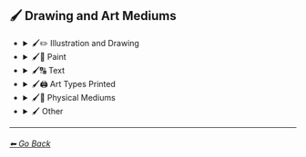 ## 🖌 Drawing and Art Mediums

- <details><summary>🖌✏ Illustration and Drawing</summary><p>

  - <details><summary>🖌🖼 Drawing Types</summary><p>

    | Keyword        | Example      |
    | ------------- |:-------------:|
    |Illustration| <img src="https://github.com/willwulfken/MidJourney-Styles-and-Keywords/blob/main/Images/MidJourney%20Styles%20(sphere)/sphere_illustration.png?raw=true" width="256" /> | 
    |Sketch| <img src="https://github.com/willwulfken/MidJourney-Styles-and-Keywords/blob/main/Images/MidJourney%20Styles%20(sphere)/sphere_sketch.png?raw=true" width="256" /> | 
    |Drawing| <img src="https://github.com/willwulfken/MidJourney-Styles-and-Keywords/blob/main/Images/MidJourney%20Styles%20(sphere)/sphere_drawing.png?raw=true" width="256" /> | 
    |Doodle| <img src="https://github.com/willwulfken/MidJourney-Styles-and-Keywords/blob/main/Images/MidJourney%20Styles%20(sphere)/sphere_Doodle.png?raw=true" width="256" /> |
	|Children’s Drawing| <img src="https://github.com/willwulfken/MidJourney-Styles-and-Keywords-Reference/blob/main/Images/MidJourney%20Styles%20(sphere)/sphere_Childrens_Drawing.png?raw=true" width="256" /> |
	|Dot Art| <img src="https://github.com/willwulfken/MidJourney-Styles-and-Keywords-Reference/blob/main/Images/MidJourney%20Styles%20(sphere)/sphere_Dot_Art.png?raw=true" width="256" /> |
    |Line Art| <img src="https://github.com/willwulfken/MidJourney-Styles-and-Keywords/blob/main/Images/MidJourney%20Styles%20(sphere)/sphere_lineart.png?raw=true" width="256" /> | 
	|Stipple| <img src="https://github.com/willwulfken/MidJourney-Styles-and-Keywords/blob/main/Images/MidJourney%20Styles%20(sphere)/sphere_Stipple.png?raw=true" width="256" /> |
    |Hand-Drawn| <img src="https://github.com/willwulfken/MidJourney-Styles-and-Keywords/blob/main/Images/MidJourney%20Styles%20(sphere)/sphere_hand-drawn.png?raw=true" width="256" /> | 
	|Illuminated Manuscript| <img src="https://github.com/willwulfken/MidJourney-Styles-and-Keywords/blob/main/Images/MidJourney%20Styles%20(sphere)/sphere_IlluminatedManuscript.png?raw=true" width="256" /> |
    |Crosshatch| <img src="https://github.com/willwulfken/MidJourney-Styles-and-Keywords/blob/main/Images/MidJourney%20Styles%20(sphere)/sphere_crosshatch.png?raw=true" width="256" /> | 
	|Storybook Illustration| <img src="https://github.com/willwulfken/MidJourney-Styles-and-Keywords-Reference/blob/main/Images/MidJourney%20Styles%20(sphere)/sphere_Storybook_Illustration.png?raw=true" width="256" /> |
	|Graphic Novel| <img src="https://github.com/willwulfken/MidJourney-Styles-and-Keywords-Reference/blob/main/Images/MidJourney%20Styles%20(sphere)/sphere_Graphic_Novel.png?raw=true" width="256" /> |
	|Visual Novel| <img src="https://github.com/willwulfken/MidJourney-Styles-and-Keywords-Reference/blob/main/Images/MidJourney%20Styles%20(sphere)/sphere_Visual_Novel.png?raw=true" width="256" /> |
    |Illustrated-Booklet| <img src="https://github.com/willwulfken/MidJourney-Styles-and-Keywords/blob/main/Images/MidJourney%20Styles%20(sphere)/sphere_Illustrated-Booklet.png?raw=true" width="256" /> |
    |Assembly Drawing| <img src="https://github.com/willwulfken/MidJourney-Styles-and-Keywords/blob/main/Images/MidJourney%20Styles%20(sphere)/sphere_AssemblyDrawing.png?raw=true" width="256" /> |
	|Anatomical Drawing| <img src="https://github.com/willwulfken/MidJourney-Styles-and-Keywords/blob/main/Images/MidJourney%20Styles%20(sphere)/sphere_AnatomicalDrawing.png?raw=true" width="256" /> |
    |Cartographic| <img src="https://github.com/willwulfken/MidJourney-Styles-and-Keywords/blob/main/Images/MidJourney%20Styles%20(sphere)/sphere_Cartographic.png?raw=true" width="256" /> |

	</p></details>


  - <details><summary>🖌✏ Pencil and Graphite</summary><p>

    | Keyword        | Example      |
    | ------------- |:-------------:|
    |Pencil Art| <img src="https://github.com/willwulfken/MidJourney-Styles-and-Keywords/blob/main/Images/MidJourney%20Styles%20(sphere)/sphere_pencilart.png?raw=true" width="256" /> | 
    |Graphite| <img src="https://github.com/willwulfken/MidJourney-Styles-and-Keywords/blob/main/Images/MidJourney%20Styles%20(sphere)/sphere_Graphite.png?raw=true" width="256" /> |
    |Colored Pencil| <img src="https://github.com/willwulfken/MidJourney-Styles-and-Keywords/blob/main/Images/MidJourney%20Styles%20(sphere)/sphere_coloredpencil.png?raw=true" width="256" /> |
    |Charcoal Art| <img src="https://github.com/willwulfken/MidJourney-Styles-and-Keywords/blob/main/Images/MidJourney%20Styles%20(sphere)/sphere_charcoalart.png?raw=true" width="256" /> | 

	</p></details>


  - <details><summary>🖌🖊 Ink</summary><p>

    | Keyword        | Example      |
    | ------------- |:-------------:|
    |Ink| <img src="https://github.com/willwulfken/MidJourney-Styles-and-Keywords/blob/main/Images/MidJourney%20Styles%20(sphere)/sphere_ink.png?raw=true" width="256" /> |
    |Ballpoint Pen| <img src="https://github.com/willwulfken/MidJourney-Styles-and-Keywords/blob/main/Images/MidJourney%20Styles%20(sphere)/sphere_BallpointPen.png?raw=true" width="256" /> |
    |Gel Pen| <img src="https://github.com/willwulfken/MidJourney-Styles-and-Keywords/blob/main/Images/MidJourney%20Styles%20(sphere)/sphere_GelPen.png?raw=true" width="256" /> |
    |Fountain Pen| <img src="https://github.com/willwulfken/MidJourney-Styles-and-Keywords/blob/main/Images/MidJourney%20Styles%20(sphere)/sphere_FountainPen.png?raw=true" width="256" /> |
    |Fountain Pen Art| <img src="https://github.com/willwulfken/MidJourney-Styles-and-Keywords/blob/main/Images/MidJourney%20Styles%20(sphere)/sphere_FountainPenArt.png?raw=true" width="256" /> |
    |Calligraphy| <img src="https://github.com/willwulfken/MidJourney-Styles-and-Keywords/blob/main/Images/MidJourney%20Styles%20(sphere)/sphere_calligraphy.png?raw=true" width="256" /> |
    |Marker Art| <img src="https://github.com/willwulfken/MidJourney-Styles-and-Keywords/blob/main/Images/MidJourney%20Styles%20(sphere)/sphere_markerart.png?raw=true" width="256" /> | 
    |Dry-Erase Marker| <img src="https://github.com/willwulfken/MidJourney-Styles-and-Keywords/blob/main/Images/MidJourney%20Styles%20(sphere)/sphere_Dry-EraseMarker.png?raw=true" width="256" /> |
    |Wet-Erase Marker| <img src="https://github.com/willwulfken/MidJourney-Styles-and-Keywords/blob/main/Images/MidJourney%20Styles%20(sphere)/sphere_Wet-EraseMarker.png?raw=true" width="256" /> |
    |Whiteboard| <img src="https://github.com/willwulfken/MidJourney-Styles-and-Keywords/blob/main/Images/MidJourney%20Styles%20(sphere)/sphere_Whiteboard.png?raw=true" width="256" /> |

	</p></details>


  - <details><summary>🖌🖍 Crayon, Chalk, and Pastel</summary><p>

    | Keyword        | Example      |
    | ------------- |:-------------:|
    |Crayon| <img src="https://github.com/willwulfken/MidJourney-Styles-and-Keywords/blob/main/Images/MidJourney%20Styles%20(sphere)/sphere_crayon.png?raw=true" width="256" /> |
    |Conte| <img src="https://github.com/willwulfken/MidJourney-Styles-and-Keywords/blob/main/Images/MidJourney%20Styles%20(sphere)/sphere_conte.png?raw=true" width="256" /> |
    |Chalk| <img src="https://github.com/willwulfken/MidJourney-Styles-and-Keywords/blob/main/Images/MidJourney%20Styles%20(sphere)/sphere_chalk.png?raw=true" width="256" /> |
    |Pastel Art| <img src="https://github.com/willwulfken/MidJourney-Styles-and-Keywords/blob/main/Images/MidJourney%20Styles%20(sphere)/sphere_pastelart.png?raw=true" width="256" /> | 
    |Blackboard| <img src="https://github.com/willwulfken/MidJourney-Styles-and-Keywords/blob/main/Images/MidJourney%20Styles%20(sphere)/sphere_Blackboard.png?raw=true" width="256" /> |
    |Chalkboard| <img src="https://github.com/willwulfken/MidJourney-Styles-and-Keywords/blob/main/Images/MidJourney%20Styles%20(sphere)/sphere_Chalkboard.png?raw=true" width="256" /> |

	</p></details>

  </p></details>


- <details><summary>🖌🎨 Paint</summary><p>

  - <details><summary>🖌🖼 Painting Types</summary><p>

    | Keyword        | Example      |
    | ------------- |:-------------:|
    |Painting| <img src="https://github.com/willwulfken/MidJourney-Styles-and-Keywords/blob/main/Images/MidJourney%20Styles%20(sphere)/sphere_painting.png?raw=true" width="256" /> | 
    |Canvas| <img src="https://github.com/willwulfken/MidJourney-Styles-and-Keywords/blob/main/Images/MidJourney%20Styles%20(sphere)/sphere_Canvas.png?raw=true" width="256" /> |
    |Still-Life| <img src="https://github.com/willwulfken/MidJourney-Styles-and-Keywords/blob/main/Images/MidJourney%20Styles%20(sphere)/sphere_still-life.png?raw=true" width="256" /> |
	|Fine Art| <img src="https://github.com/willwulfken/MidJourney-Styles-and-Keywords/blob/main/Images/MidJourney%20Styles%20(sphere)/sphere_FineArt.png?raw=true" width="256" /> |
    |Color Field Painting| <img src="https://github.com/willwulfken/MidJourney-Styles-and-Keywords/blob/main/Images/MidJourney%20Styles%20(sphere)/sphere_colorfieldpainting.png?raw=true" width="256" /> |
    |Hard Edge Painting| <img src="https://github.com/willwulfken/MidJourney-Styles-and-Keywords/blob/main/Images/MidJourney%20Styles%20(sphere)/sphere_hardedgepainting.png?raw=true" width="256" /> |
	|Scroll Painting| <img src="https://github.com/willwulfken/MidJourney-Styles-and-Keywords/blob/main/Images/MidJourney%20Styles%20(sphere)/sphere_ScrollPainting.png?raw=true" width="256" /> |
	|Paper-Marbling| <img src="https://github.com/willwulfken/MidJourney-Styles-and-Keywords-Reference/blob/main/Images/MidJourney%20Styles%20(sphere)/sphere_Paper-Marbling.png?raw=true" width="256" /> |
	|Hydro-Dipping| <img src="https://github.com/willwulfken/MidJourney-Styles-and-Keywords/blob/main/Images/MidJourney%20Styles%20(sphere)/sphere_Hydro-Dipping.png?raw=true" width="256" /> |
	|Hydrodipped| <img src="https://github.com/willwulfken/MidJourney-Styles-and-Keywords/blob/main/Images/MidJourney%20Styles%20(sphere)/sphere_Hydrodipped.png?raw=true" width="256" /> |
	|Easter Egg| <img src="https://github.com/willwulfken/MidJourney-Styles-and-Keywords/blob/main/Images/MidJourney%20Styles%20(sphere)/sphere_EasterEgg.png?raw=true" width="256" /> |
	|Egg Decorating| <img src="https://github.com/willwulfken/MidJourney-Styles-and-Keywords/blob/main/Images/MidJourney%20Styles%20(sphere)/sphere_EggDecorating.png?raw=true" width="256" /> |
	|Rock Art| <img src="https://github.com/willwulfken/MidJourney-Styles-and-Keywords/blob/main/Images/MidJourney%20Styles%20(sphere)/sphere_RockArt.png?raw=true" width="256" /> |
	|Cave Art| <img src="https://github.com/willwulfken/MidJourney-Styles-and-Keywords/blob/main/Images/MidJourney%20Styles%20(sphere)/sphere_CaveArt.png?raw=true" width="256" /> |
	|Street Art| <img src="https://github.com/willwulfken/MidJourney-Styles-and-Keywords-Reference/blob/main/Images/MidJourney%20Styles%20(sphere)/sphere_Street_Art.png?raw=true" width="256" /> |
	|Mural| <img src="https://github.com/willwulfken/MidJourney-Styles-and-Keywords-Reference/blob/main/Images/MidJourney%20Styles%20(sphere)/sphere_Mural.png?raw=true" width="256" /> |
	|Artwork| <img src="https://github.com/willwulfken/MidJourney-Styles-and-Keywords-Reference/blob/main/Images/MidJourney%20Styles%20(sphere)/sphere_Artwork.png?raw=true" width="256" /> |
	|Chinese Painting| <img src="https://github.com/willwulfken/MidJourney-Styles-and-Keywords-Reference/blob/main/Images/MidJourney%20Styles%20(sphere)/sphere_Chinese_Painting.png?raw=true" width="256" /> |
	|Tibetan Painting| <img src="https://github.com/willwulfken/MidJourney-Styles-and-Keywords-Reference/blob/main/Images/MidJourney%20Styles%20(sphere)/sphere_Tibetan_Painting.png?raw=true" width="256" /> |

	</p></details>


  - <details><summary>🖌🎨 Paint Types</summary><p>

    | Keyword        | Example      |
    | ------------- |:-------------:|
    |Airbrush| <img src="https://github.com/willwulfken/MidJourney-Styles-and-Keywords/blob/main/Images/MidJourney%20Styles%20(sphere)/sphere_airbrush.png?raw=true" width="256" /> |
    |Paint| <img src="https://github.com/willwulfken/MidJourney-Styles-and-Keywords/blob/main/Images/MidJourney%20Styles%20(sphere)/sphere_paint.png?raw=true" width="256" /> | 
    |Acrylic Paint| <img src="https://github.com/willwulfken/MidJourney-Styles-and-Keywords/blob/main/Images/MidJourney%20Styles%20(sphere)/sphere_acrylicpaint.png?raw=true" width="256" /> | 
    |Oil Paint| <img src="https://github.com/willwulfken/MidJourney-Styles-and-Keywords/blob/main/Images/MidJourney%20Styles%20(sphere)/sphere_oilpaint.png?raw=true" width="256" /> | 
    |Watercolor| <img src="https://github.com/willwulfken/MidJourney-Styles-and-Keywords/blob/main/Images/MidJourney%20Styles%20(sphere)/sphere_watercolor.png?raw=true" width="256" /> |
    |Tempera Paint| <img src="https://github.com/willwulfken/MidJourney-Styles-and-Keywords/blob/main/Images/MidJourney%20Styles%20(sphere)/sphere_temperapaint.png?raw=true" width="256" /> |
    |Gouache Paint| <img src="https://github.com/willwulfken/MidJourney-Styles-and-Keywords/blob/main/Images/MidJourney%20Styles%20(sphere)/sphere_gouachepaint.png?raw=true" width="256" /> |
    |Wet Paint| <img src="https://github.com/willwulfken/MidJourney-Styles-and-Keywords/blob/main/Images/MidJourney%20Styles%20(sphere)/sphere_WetPaint.png?raw=true" width="256" /> |
    |Dripping Paint| <img src="https://github.com/willwulfken/MidJourney-Styles-and-Keywords/blob/main/Images/MidJourney%20Styles%20(sphere)/sphere_DrippingPaint.png?raw=true" width="256" /> |
    |Splatter Paint| <img src="https://github.com/willwulfken/MidJourney-Styles-and-Keywords/blob/main/Images/MidJourney%20Styles%20(sphere)/sphere_SplatterPaint.png?raw=true" width="256" /> |
    |Spray Paint| <img src="https://github.com/willwulfken/MidJourney-Styles-and-Keywords/blob/main/Images/MidJourney%20Styles%20(sphere)/sphere_spraypaint.png?raw=true" width="256" /> |
    |Puffy Paint| <img src="https://github.com/willwulfken/MidJourney-Styles-and-Keywords/blob/main/Images/MidJourney%20Styles%20(sphere)/sphere_puffypaint.png?raw=true" width="256" /> | 
    |Glass Paint| <img src="https://github.com/willwulfken/MidJourney-Styles-and-Keywords/blob/main/Images/MidJourney%20Styles%20(sphere)/sphere_glasspaint.png?raw=true" width="256" /> |
	|Coffee Paint| <img src="https://github.com/willwulfken/MidJourney-Styles-and-Keywords-Reference/blob/main/Images/MidJourney%20Styles%20(sphere)/sphere_Coffee_Paint.png?raw=true" width="256" /> |

	</p></details>

  </p></details>


- <details><summary>🖌🔠 Text</summary><p>

    | Keyword        | Example      |
    | ------------- |:-------------:|
    |Text| <img src="https://github.com/willwulfken/MidJourney-Styles-and-Keywords/blob/main/Images/MidJourney%20Styles%20(sphere)/sphere_Text.png?raw=true" width="256" /> |
    |Typeface| <img src="https://github.com/willwulfken/MidJourney-Styles-and-Keywords/blob/main/Images/MidJourney%20Styles%20(sphere)/sphere_Typeface.png?raw=true" width="256" /> |
    |Font| <img src="https://github.com/willwulfken/MidJourney-Styles-and-Keywords/blob/main/Images/MidJourney%20Styles%20(sphere)/sphere_Font.png?raw=true" width="256" /> |
    |Says| <img src="https://github.com/willwulfken/MidJourney-Styles-and-Keywords/blob/main/Images/MidJourney%20Styles%20(sphere)/sphere_Says.png?raw=true" width="256" /> |
    |Says Hello| <img src="https://github.com/willwulfken/MidJourney-Styles-and-Keywords/blob/main/Images/MidJourney%20Styles%20(sphere)/sphere_SaysHello.png?raw=true" width="256" /> |
    |Says "Hello"| <img src="https://github.com/willwulfken/MidJourney-Styles-and-Keywords/blob/main/Images/MidJourney%20Styles%20(sphere)/sphere_SaysHello (2).png?raw=true" width="256" /> |
    |Says 'Hello'| <img src="https://github.com/willwulfken/MidJourney-Styles-and-Keywords/blob/main/Images/MidJourney%20Styles%20(sphere)/sphere_SaysHello (3).png?raw=true" width="256" /> |
	|Letters| <img src="https://github.com/willwulfken/MidJourney-Styles-and-Keywords-Reference/blob/main/Images/MidJourney%20Styles%20(sphere)/sphere_Letters.png?raw=true" width="256" /> |
	|Graphemes| <img src="https://github.com/willwulfken/MidJourney-Styles-and-Keywords-Reference/blob/main/Images/MidJourney%20Styles%20(sphere)/sphere_Graphemes.png?raw=true" width="256" /> |
	|Written Letters| <img src="https://github.com/willwulfken/MidJourney-Styles-and-Keywords-Reference/blob/main/Images/MidJourney%20Styles%20(sphere)/sphere_Written_Letters.png?raw=true" width="256" /> |
	|Words| <img src="https://github.com/willwulfken/MidJourney-Styles-and-Keywords-Reference/blob/main/Images/MidJourney%20Styles%20(sphere)/sphere_Words.png?raw=true" width="256" /> |
	|Lexemes| <img src="https://github.com/willwulfken/MidJourney-Styles-and-Keywords-Reference/blob/main/Images/MidJourney%20Styles%20(sphere)/sphere_Lexemes.png?raw=true" width="256" /> |
	|Written Words| <img src="https://github.com/willwulfken/MidJourney-Styles-and-Keywords-Reference/blob/main/Images/MidJourney%20Styles%20(sphere)/sphere_Written_Words.png?raw=true" width="256" /> |
	|Caption| <img src="https://github.com/willwulfken/MidJourney-Styles-and-Keywords-Reference/blob/main/Images/MidJourney%20Styles%20(sphere)/sphere_Caption.png?raw=true" width="256" /> |
	|Written Letters "Hello"| <img src="https://github.com/willwulfken/MidJourney-Styles-and-Keywords-Reference/blob/main/Images/MidJourney%20Styles%20(sphere)/sphere_Written_Letters_Hello.png?raw=true" width="256" /> |
	|Words "Hello"| <img src="https://github.com/willwulfken/MidJourney-Styles-and-Keywords-Reference/blob/main/Images/MidJourney%20Styles%20(sphere)/sphere_Words_Hello.png?raw=true" width="256" /> |
	|Lexemes "Hello"| <img src="https://github.com/willwulfken/MidJourney-Styles-and-Keywords-Reference/blob/main/Images/MidJourney%20Styles%20(sphere)/sphere_Lexemes_Hello.png?raw=true" width="256" /> |
	|Written Words "Hello"| <img src="https://github.com/willwulfken/MidJourney-Styles-and-Keywords-Reference/blob/main/Images/MidJourney%20Styles%20(sphere)/sphere_Written_Words_Hello.png?raw=true" width="256" /> |
	|Caption "Hello"| <img src="https://github.com/willwulfken/MidJourney-Styles-and-Keywords-Reference/blob/main/Images/MidJourney%20Styles%20(sphere)/sphere_Caption_Hello.png?raw=true" width="256" /> |

    </p></details>


- <details><summary>🖌🖨 Art Types Printed</summary><p>

    | Keyword        | Example      |
    | ------------- |:-------------:|
    |Modern Art| <img src="https://github.com/willwulfken/MidJourney-Styles-and-Keywords/blob/main/Images/MidJourney%20Styles%20(sphere)/sphere_modernart.png?raw=true" width="256" /> |
    |Concept Art| <img src="https://github.com/willwulfken/MidJourney-Styles-and-Keywords/blob/main/Images/MidJourney%20Styles%20(sphere)/sphere_conceptart.png?raw=true" width="256" /> |
    |Digital Art| <img src="https://github.com/willwulfken/MidJourney-Styles-and-Keywords/blob/main/Images/MidJourney%20Styles%20(sphere)/sphere_digitalart.png?raw=true" width="256" /> |
    |Logo| <img src="https://github.com/willwulfken/MidJourney-Styles-and-Keywords/blob/main/Images/MidJourney%20Styles%20(sphere)/sphere_logo.png?raw=true" width="256" /> |
    |Stamp| <img src="https://github.com/willwulfken/MidJourney-Styles-and-Keywords/blob/main/Images/MidJourney%20Styles%20(sphere)/sphere_stamp.png?raw=true" width="256" /> |
	|Postage Stamp| <img src="https://github.com/willwulfken/MidJourney-Styles-and-Keywords/blob/main/Images/MidJourney%20Styles%20(sphere)/sphere_PostageStamp.png?raw=true" width="256" /> |
	|Business Card| <img src="https://github.com/willwulfken/MidJourney-Styles-and-Keywords-Reference/blob/main/Images/MidJourney%20Styles%20(sphere)/sphere_Business_Card.png?raw=true" width="256" /> |
    |Collage| <img src="https://github.com/willwulfken/MidJourney-Styles-and-Keywords/blob/main/Images/MidJourney%20Styles%20(sphere)/sphere_collage.png?raw=true" width="256" /> |
	|Photocollage| <img src="https://github.com/willwulfken/MidJourney-Styles-and-Keywords/blob/main/Images/MidJourney%20Styles%20(sphere)/sphere_Photocollage.png?raw=true" width="256" /> |
	|Fotocollage| <img src="https://github.com/willwulfken/MidJourney-Styles-and-Keywords/blob/main/Images/MidJourney%20Styles%20(sphere)/sphere_Fotocollage.png?raw=true" width="256" /> |
    |Lithography| <img src="https://github.com/willwulfken/MidJourney-Styles-and-Keywords/blob/main/Images/MidJourney%20Styles%20(sphere)/sphere_lithography.png?raw=true" width="256" /> |
    |Block Printing| <img src="https://github.com/willwulfken/MidJourney-Styles-and-Keywords/blob/main/Images/MidJourney%20Styles%20(sphere)/sphere_blockprinting.png?raw=true" width="256" /> |
    |Magazine| <img src="https://github.com/willwulfken/MidJourney-Styles-and-Keywords/blob/main/Images/MidJourney%20Styles%20(sphere)/sphere_magazine.png?raw=true" width="256" /> |
    |Newspaper| <img src="https://github.com/willwulfken/MidJourney-Styles-and-Keywords/blob/main/Images/MidJourney%20Styles%20(sphere)/sphere_newspaper.png?raw=true" width="256" /> |
    |Newsprint| <img src="https://github.com/willwulfken/MidJourney-Styles-and-Keywords/blob/main/Images/MidJourney%20Styles%20(sphere)/sphere_Newsprint.png?raw=true" width="256" /> |
    |Blueprint| <img src="https://github.com/willwulfken/MidJourney-Styles-and-Keywords/blob/main/Images/MidJourney%20Styles%20(sphere)/sphere_blueprint.png?raw=true" width="256" /> |
    |Comic Book| <img src="https://github.com/willwulfken/MidJourney-Styles-and-Keywords/blob/main/Images/MidJourney%20Styles%20(sphere)/sphere_ComicBook.png?raw=true" width="256" /> |
    |Booklet| <img src="https://github.com/willwulfken/MidJourney-Styles-and-Keywords/blob/main/Images/MidJourney%20Styles%20(sphere)/sphere_Booklet.png?raw=true" width="256" /> |
    |Poster| <img src="https://github.com/willwulfken/MidJourney-Styles-and-Keywords/blob/main/Images/MidJourney%20Styles%20(sphere)/sphere_Poster.png?raw=true" width="256" /> |
    |Sticker| <img src="https://github.com/willwulfken/MidJourney-Styles-and-Keywords/blob/main/Images/MidJourney%20Styles%20(sphere)/sphere_Sticker.png?raw=true" width="256" /> |
	|Barcode| <img src="https://github.com/willwulfken/MidJourney-Styles-and-Keywords-Reference/blob/main/Images/MidJourney%20Styles%20(sphere)/sphere_Barcode.png?raw=true" width="256" /> |
	|QR Code| <img src="https://github.com/willwulfken/MidJourney-Styles-and-Keywords-Reference/blob/main/Images/MidJourney%20Styles%20(sphere)/sphere_QR_Code.png?raw=true" width="256" /> |
	|Pokemon| <img src="https://github.com/willwulfken/MidJourney-Styles-and-Keywords-Reference/blob/main/Images/MidJourney%20Styles%20(sphere)/sphere_Pokemon.png?raw=true" width="256" /> |
	|Pokemon Card| <img src="https://github.com/willwulfken/MidJourney-Styles-and-Keywords-Reference/blob/main/Images/MidJourney%20Styles%20(sphere)/sphere_Pokemon_Card.png?raw=true" width="256" /> |
	|Pokémon| <img src="https://github.com/willwulfken/MidJourney-Styles-and-Keywords-Reference/blob/main/Images/MidJourney%20Styles%20(sphere)/sphere_Pokemon (2).png?raw=true" width="256" /> |
	|Pokémon Card| <img src="https://github.com/willwulfken/MidJourney-Styles-and-Keywords-Reference/blob/main/Images/MidJourney%20Styles%20(sphere)/sphere_Pokemon_Card (2).png?raw=true" width="256" /> |

    </p></details>


- <details><summary>🖌🎲 Physical Mediums</summary><p>

  - <details><summary>🖌📄 Origami</summary><p>

    | Keyword        | Example      |
    | ------------- |:-------------:|
    |Origami| <img src="https://github.com/willwulfken/MidJourney-Styles-and-Keywords/blob/main/Images/MidJourney%20Styles%20(sphere)/sphere_Origami.png?raw=true" width="256" /> | 
	|Modular Origami| <img src="https://github.com/willwulfken/MidJourney-Styles-and-Keywords/blob/main/Images/MidJourney%20Styles%20(sphere)/sphere_ModularOrigami.png?raw=true" width="256" /> |
	|Rigid Origami| <img src="https://github.com/willwulfken/MidJourney-Styles-and-Keywords/blob/main/Images/MidJourney%20Styles%20(sphere)/sphere_RigidOrigami.png?raw=true" width="256" /> |
	|Sonobe| <img src="https://github.com/willwulfken/MidJourney-Styles-and-Keywords/blob/main/Images/MidJourney%20Styles%20(sphere)/sphere_Sonobe.png?raw=true" width="256" /> |
	|Kirigami| <img src="https://github.com/willwulfken/MidJourney-Styles-and-Keywords/blob/main/Images/MidJourney%20Styles%20(sphere)/sphere_Kirigami.png?raw=true" width="256" /> |
	|Moneygami| <img src="https://github.com/willwulfken/MidJourney-Styles-and-Keywords/blob/main/Images/MidJourney%20Styles%20(sphere)/sphere_Moneygami.png?raw=true" width="256" /> |
	|Wet-Folding| <img src="https://github.com/willwulfken/MidJourney-Styles-and-Keywords/blob/main/Images/MidJourney%20Styles%20(sphere)/sphere_Wet-Folding.png?raw=true" width="256" /> |

	</p></details>


  - <details><summary>🖌🀣 Mosaic</summary><p>

    | Keyword        | Example      |
    | ------------- |:-------------:|
    |Mosaic| <img src="https://github.com/willwulfken/MidJourney-Styles-and-Keywords/blob/main/Images/MidJourney%20Styles%20(sphere)/sphere_Mosaic.png?raw=true" width="256" /> |
	|Micromosaic| <img src="https://github.com/willwulfken/MidJourney-Styles-and-Keywords/blob/main/Images/MidJourney%20Styles%20(sphere)/sphere_Micromosaic.png?raw=true" width="256" /> |
	|Glass Mosaic| <img src="https://github.com/willwulfken/MidJourney-Styles-and-Keywords/blob/main/Images/MidJourney%20Styles%20(sphere)/sphere_GlassMosaic.png?raw=true" width="256" /> |
	|Photographic Mosaic| <img src="https://github.com/willwulfken/MidJourney-Styles-and-Keywords/blob/main/Images/MidJourney%20Styles%20(sphere)/sphere_PhotographicMosaic.png?raw=true" width="256" /> |
	|Impressionist Mosaic| <img src="https://github.com/willwulfken/MidJourney-Styles-and-Keywords/blob/main/Images/MidJourney%20Styles%20(sphere)/sphere_ImpressionistMosaic.png?raw=true" width="256" /> |

	</p></details>

  - <details><summary>🖌🖼 Framed, Banner, and Decal</summary><p>

    | Keyword        | Example      |
    | ------------- |:-------------:|
	|Frame| <img src="https://github.com/willwulfken/MidJourney-Styles-and-Keywords/blob/main/Images/MidJourney%20Styles%20(sphere)/sphere_Frame.png?raw=true" width="256" /> |
	|Framed| <img src="https://github.com/willwulfken/MidJourney-Styles-and-Keywords/blob/main/Images/MidJourney%20Styles%20(sphere)/sphere_Framed.png?raw=true" width="256" /> |
	|Wooden Frame| <img src="https://github.com/willwulfken/MidJourney-Styles-and-Keywords/blob/main/Images/MidJourney%20Styles%20(sphere)/sphere_WoodenFrame.png?raw=true" width="256" /> |
	|Wooden Framed| <img src="https://github.com/willwulfken/MidJourney-Styles-and-Keywords/blob/main/Images/MidJourney%20Styles%20(sphere)/sphere_WoodenFramed.png?raw=true" width="256" /> |  
	|Wall Decal| <img src="https://github.com/willwulfken/MidJourney-Styles-and-Keywords/blob/main/Images/MidJourney%20Styles%20(sphere)/sphere_WallDecal.png?raw=true" width="256" /> |
	|Banner| <img src="https://github.com/willwulfken/MidJourney-Styles-and-Keywords/blob/main/Images/MidJourney%20Styles%20(sphere)/sphere_Banner.png?raw=true" width="256" /> |
	|Signage| <img src="https://github.com/willwulfken/MidJourney-Styles-and-Keywords/blob/main/Images/MidJourney%20Styles%20(sphere)/sphere_Signage.png?raw=true" width="256" /> |

	</p></details>

  - <details><summary>🖌🗿 Carving, Etching, and Modeling</summary><p>

    | Keyword        | Example      |
    | ------------- |:-------------:|
    |Carving| <img src="https://github.com/willwulfken/MidJourney-Styles-and-Keywords/blob/main/Images/MidJourney%20Styles%20(sphere)/sphere_Carving.png?raw=true" width="256" /> | 
    |Etching| <img src="https://github.com/willwulfken/MidJourney-Styles-and-Keywords/blob/main/Images/MidJourney%20Styles%20(sphere)/sphere_etching.png?raw=true" width="256" /> |
	|Papercutting| <img src="https://github.com/willwulfken/MidJourney-Styles-and-Keywords/blob/main/Images/MidJourney%20Styles%20(sphere)/sphere_Papercutting.png?raw=true" width="256" /> |
	|Whittling| <img src="https://github.com/willwulfken/MidJourney-Styles-and-Keywords/blob/main/Images/MidJourney%20Styles%20(sphere)/sphere_Whittling.png?raw=true" width="256" /> |
	|Wood-Carving| <img src="https://github.com/willwulfken/MidJourney-Styles-and-Keywords/blob/main/Images/MidJourney%20Styles%20(sphere)/sphere_Wood-Carving.png?raw=true" width="256" /> |
	|Chip-Carving| <img src="https://github.com/willwulfken/MidJourney-Styles-and-Keywords/blob/main/Images/MidJourney%20Styles%20(sphere)/sphere_Chip-Carving.png?raw=true" width="256" /> |
	|Relief-Carving| <img src="https://github.com/willwulfken/MidJourney-Styles-and-Keywords/blob/main/Images/MidJourney%20Styles%20(sphere)/sphere_Relief-Carving.png?raw=true" width="256" /> |
	|Ice-Carving| <img src="https://github.com/willwulfken/MidJourney-Styles-and-Keywords-Reference/blob/main/Images/MidJourney%20Styles%20(sphere)/sphere_Ice-Carving.png?raw=true" width="256" /> |
	|Lacquer| <img src="https://github.com/willwulfken/MidJourney-Styles-and-Keywords/blob/main/Images/MidJourney%20Styles%20(sphere)/sphere_Lacquer.png?raw=true" width="256" /> |
	|String-Art| <img src="https://github.com/willwulfken/MidJourney-Styles-and-Keywords/blob/main/Images/MidJourney%20Styles%20(sphere)/sphere_String-Art.png?raw=true" width="256" /> |
	|Paper-Mache| <img src="https://github.com/willwulfken/MidJourney-Styles-and-Keywords/blob/main/Images/MidJourney%20Styles%20(sphere)/sphere_Paper-Mache.png?raw=true" width="256" /> |
	|Paper Model| <img src="https://github.com/willwulfken/MidJourney-Styles-and-Keywords-Reference/blob/main/Images/MidJourney%20Styles%20(sphere)/sphere_Paper_Model.png?raw=true" width="256" /> |
	|Card| <img src="https://github.com/willwulfken/MidJourney-Styles-and-Keywords-Reference/blob/main/Images/MidJourney%20Styles%20(sphere)/sphere_Card.png?raw=true" width="256" /> |
	|Carved Lacquer| <img src="https://github.com/willwulfken/MidJourney-Styles-and-Keywords/blob/main/Images/MidJourney%20Styles%20(sphere)/sphere_CarvedLacquer.png?raw=true" width="256" /> |
	|Fretwork| <img src="https://github.com/willwulfken/MidJourney-Styles-and-Keywords/blob/main/Images/MidJourney%20Styles%20(sphere)/sphere_Fretwork.png?raw=true" width="256" /> |
	|Intaglio| <img src="https://github.com/willwulfken/MidJourney-Styles-and-Keywords/blob/main/Images/MidJourney%20Styles%20(sphere)/sphere_Intaglio.png?raw=true" width="256" /> |
	|Mezzotint| <img src="https://github.com/willwulfken/MidJourney-Styles-and-Keywords/blob/main/Images/MidJourney%20Styles%20(sphere)/sphere_Mezzotint.png?raw=true" width="256" /> |
	|Aquatint| <img src="https://github.com/willwulfken/MidJourney-Styles-and-Keywords/blob/main/Images/MidJourney%20Styles%20(sphere)/sphere_Aquatint.png?raw=true" width="256" /> |
	|Linocut| <img src="https://github.com/willwulfken/MidJourney-Styles-and-Keywords/blob/main/Images/MidJourney%20Styles%20(sphere)/sphere_Linocut.png?raw=true" width="256" /> |
	|Pyrography| <img src="https://github.com/willwulfken/MidJourney-Styles-and-Keywords/blob/main/Images/MidJourney%20Styles%20(sphere)/sphere_Pyrography.png?raw=true" width="256" /> |
	|Puppet| <img src="https://github.com/willwulfken/MidJourney-Styles-and-Keywords/blob/main/Images/MidJourney%20Styles%20(sphere)/sphere_Puppet.png?raw=true" width="256" /> |
	|Balloon Modelling| <img src="https://github.com/willwulfken/MidJourney-Styles-and-Keywords/blob/main/Images/MidJourney%20Styles%20(sphere)/sphere_BalloonModelling.png?raw=true" width="256" /> |
	|Balloon Twisting| <img src="https://github.com/willwulfken/MidJourney-Styles-and-Keywords/blob/main/Images/MidJourney%20Styles%20(sphere)/sphere_BalloonTwisting.png?raw=true" width="256" /> |
    |Circuit| <img src="https://github.com/willwulfken/MidJourney-Styles-and-Keywords/blob/main/Images/MidJourney%20Styles%20(sphere)/sphere_circuit.png?raw=true" width="256" /> |
    |Circuitry| <img src="https://github.com/willwulfken/MidJourney-Styles-and-Keywords/blob/main/Images/MidJourney%20Styles%20(sphere)/sphere_circuitry.png?raw=true" width="256" /> |

	</p></details>


  - <details><summary>🖌🏺 Pottery and Glass</summary><p>

    | Keyword        | Example      |
    | ------------- |:-------------:|
    |Glaze| <img src="https://github.com/willwulfken/MidJourney-Styles-and-Keywords/blob/main/Images/MidJourney%20Styles%20(sphere)/sphere_glaze.png?raw=true" width="256" /> |
	|Overglaze| <img src="https://github.com/willwulfken/MidJourney-Styles-and-Keywords-Reference/blob/main/Images/MidJourney%20Styles%20(sphere)/sphere_Overglaze.png?raw=true" width="256" /> |
	|Inglaze| <img src="https://github.com/willwulfken/MidJourney-Styles-and-Keywords-Reference/blob/main/Images/MidJourney%20Styles%20(sphere)/sphere_Inglaze.png?raw=true" width="256" /> |
    |Azulejo| <img src="https://github.com/willwulfken/MidJourney-Styles-and-Keywords/blob/main/Images/MidJourney%20Styles%20(sphere)/sphere_azulejo.png?raw=true" width="256" /> |
	|Paleolithic Pottery| <img src="https://github.com/willwulfken/MidJourney-Styles-and-Keywords/blob/main/Images/MidJourney%20Styles%20(sphere)/sphere_PaleolithicPottery.png?raw=true" width="256" /> |
	|Neolithic Pottery| <img src="https://github.com/willwulfken/MidJourney-Styles-and-Keywords/blob/main/Images/MidJourney%20Styles%20(sphere)/sphere_NeolithicPottery.png?raw=true" width="256" /> |
	|Bone China| <img src="https://github.com/willwulfken/MidJourney-Styles-and-Keywords/blob/main/Images/MidJourney%20Styles%20(sphere)/sphere_BoneChina.png?raw=true" width="256" /> |
	|Ornament| <img src="https://github.com/willwulfken/MidJourney-Styles-and-Keywords-Reference/blob/main/Images/MidJourney%20Styles%20(sphere)/sphere_Ornament.png?raw=true" width="256" /> |

	</p></details>

  - <details><summary>🖌💡 Light</summary><p>

    | Keyword        | Example      |
    | ------------- |:-------------:|
	|Light Art| <img src="https://github.com/willwulfken/MidJourney-Styles-and-Keywords/blob/main/Images/MidJourney%20Styles%20(sphere)/sphere_LightArt.png?raw=true" width="256" /> |
	|Light Painting| <img src="https://github.com/willwulfken/MidJourney-Styles-and-Keywords/blob/main/Images/MidJourney%20Styles%20(sphere)/sphere_LightPainting (2).png?raw=true" width="256" /> |
	|Lightpainting| <img src="https://github.com/willwulfken/MidJourney-Styles-and-Keywords/blob/main/Images/MidJourney%20Styles%20(sphere)/sphere_Lightpainting.png?raw=true" width="256" /> |

	</p></details>

  - <details><summary>🖌🎲 Other</summary><p>

    | Keyword        | Example      |
    | ------------- |:-------------:|
	|Arts and Crafts| <img src="https://github.com/willwulfken/MidJourney-Styles-and-Keywords-Reference/blob/main/Images/MidJourney%20Styles%20(sphere)/sphere_Arts_and_Crafts.png?raw=true" width="256" /> |
	|Resin| <img src="https://github.com/willwulfken/MidJourney-Styles-and-Keywords/blob/main/Images/MidJourney%20Styles%20(sphere)/sphere_Resin.png?raw=true" width="256" /> |
	|Enamel Pin| <img src="https://github.com/willwulfken/MidJourney-Styles-and-Keywords-Reference/blob/main/Images/MidJourney%20Styles%20(sphere)/sphere_Enamel_Pin.png?raw=true" width="256" /> |
	|Bejeweled| <img src="https://github.com/willwulfken/MidJourney-Styles-and-Keywords-Reference/blob/main/Images/MidJourney%20Styles%20(sphere)/sphere_Bejeweled.png?raw=true" width="256" /> |
    |Latte Art| <img src="https://github.com/willwulfken/MidJourney-Styles-and-Keywords/blob/main/Images/MidJourney%20Styles%20(sphere)/sphere_latteart.png?raw=true" width="256" /> |
    |Coffee Stain| <img src="https://github.com/willwulfken/MidJourney-Styles-and-Keywords/blob/main/Images/MidJourney%20Styles%20(sphere)/sphere_CoffeeStain.png?raw=true" width="256" /> |
    |Smoke Art| <img src="https://github.com/willwulfken/MidJourney-Styles-and-Keywords/blob/main/Images/MidJourney%20Styles%20(sphere)/sphere_smokeart.png?raw=true" width="256" /> |
    |Tattoo| <img src="https://github.com/willwulfken/MidJourney-Styles-and-Keywords/blob/main/Images/MidJourney%20Styles%20(sphere)/sphere_tattoo.png?raw=true" width="256" /> |
    |Sticker Bomb| <img src="https://github.com/willwulfken/MidJourney-Styles-and-Keywords/blob/main/Images/MidJourney%20Styles%20(sphere)/sphere_StickerBomb.png?raw=true" width="256" /> |
    |Jigsaw| <img src="https://github.com/willwulfken/MidJourney-Styles-and-Keywords/blob/main/Images/MidJourney%20Styles%20(sphere)/sphere_Jigsaw.png?raw=true" width="256" /> |
    |Puzzle| <img src="https://github.com/willwulfken/MidJourney-Styles-and-Keywords/blob/main/Images/MidJourney%20Styles%20(sphere)/sphere_Puzzle.png?raw=true" width="256" /> |
    |Maze| <img src="https://github.com/willwulfken/MidJourney-Styles-and-Keywords/blob/main/Images/MidJourney%20Styles%20(sphere)/sphere_Maze.png?raw=true" width="256" /> |
    |Toy| <img src="https://github.com/willwulfken/MidJourney-Styles-and-Keywords/blob/main/Images/MidJourney%20Styles%20(sphere)/sphere_Toy.png?raw=true" width="256" /> |
	|Site-Specific art| <img src="https://github.com/willwulfken/MidJourney-Styles-and-Keywords-Reference/blob/main/Images/MidJourney%20Styles%20(sphere)/sphere_Site-Specific_art.png?raw=true" width="256" /> |
	|Public Art| <img src="https://github.com/willwulfken/MidJourney-Styles-and-Keywords-Reference/blob/main/Images/MidJourney%20Styles%20(sphere)/sphere_Public_Art.png?raw=true" width="256" /> |
	|Diorama| <img src="https://github.com/willwulfken/MidJourney-Styles-and-Keywords-Reference/blob/main/Images/MidJourney%20Styles%20(sphere)/sphere_Diorama.png?raw=true" width="256" /> |
	|Hedge Trimming| <img src="https://github.com/willwulfken/MidJourney-Styles-and-Keywords-Reference/blob/main/Images/MidJourney%20Styles%20(sphere)/sphere_Hedge_Trimming.png?raw=true" width="256" /> |
	|Shoe| <img src="https://github.com/willwulfken/MidJourney-Styles-and-Keywords/blob/main/Images/MidJourney%20Styles%20(sphere)/sphere_Shoe.png?raw=true" width="256" /> |
	|Shoes| <img src="https://github.com/willwulfken/MidJourney-Styles-and-Keywords/blob/main/Images/MidJourney%20Styles%20(sphere)/sphere_Shoes.png?raw=true" width="256" /> |
	|Hat| <img src="https://github.com/willwulfken/MidJourney-Styles-and-Keywords/blob/main/Images/MidJourney%20Styles%20(sphere)/sphere_Hat.png?raw=true" width="256" /> |
	|Hatmaking| <img src="https://github.com/willwulfken/MidJourney-Styles-and-Keywords/blob/main/Images/MidJourney%20Styles%20(sphere)/sphere_Hatmaking.png?raw=true" width="256" /> |

	</p></details>
	
  </p></details>


- <details><summary>🖌 Other</summary><p>

    | Keyword        | Example      |
    | ------------- |:-------------:|
	|Stencil| <img src="https://github.com/willwulfken/MidJourney-Styles-and-Keywords/blob/main/Images/MidJourney%20Styles%20(sphere)/sphere_Stencil.png?raw=true" width="256" /> |
	|Negative Space| <img src="https://github.com/willwulfken/MidJourney-Styles-and-Keywords/blob/main/Images/MidJourney%20Styles%20(sphere)/sphere_NegativeSpace.png?raw=true" width="256" /> |
	|Scrapbooking| <img src="https://github.com/willwulfken/MidJourney-Styles-and-Keywords/blob/main/Images/MidJourney%20Styles%20(sphere)/sphere_Scrapbooking.png?raw=true" width="256" /> |
	|Mixed Media| <img src="https://github.com/willwulfken/MidJourney-Styles-and-Keywords/blob/main/Images/MidJourney%20Styles%20(sphere)/sphere_MixedMedia.png?raw=true" width="256" /> |
	|Frottage| <img src="https://github.com/willwulfken/MidJourney-Styles-and-Keywords/blob/main/Images/MidJourney%20Styles%20(sphere)/sphere_Frottage.png?raw=true" width="256" /> |
    |Outlined| <img src="https://github.com/willwulfken/MidJourney-Styles-and-Keywords/blob/main/Images/MidJourney%20Styles%20(sphere)/sphere_outlined.png?raw=true" width="256" /> | 
    |Glitter| <img src="https://github.com/willwulfken/MidJourney-Styles-and-Keywords/blob/main/Images/MidJourney%20Styles%20(sphere)/sphere_glitter.png?raw=true" width="256" /> |
    |Sparkly| <img src="https://github.com/willwulfken/MidJourney-Styles-and-Keywords/blob/main/Images/MidJourney%20Styles%20(sphere)/sphere_Sparkly.png?raw=true" width="256" /> |
	|Indian Art| <img src="https://github.com/willwulfken/MidJourney-Styles-and-Keywords-Reference/blob/main/Images/MidJourney%20Styles%20(sphere)/sphere_Indian_Art.png?raw=true" width="256" /> |
	|Soviet Art| <img src="https://github.com/willwulfken/MidJourney-Styles-and-Keywords-Reference/blob/main/Images/MidJourney%20Styles%20(sphere)/sphere_Soviet_Art.png?raw=true" width="256" /> |

    </p></details>
        
---
###### [⬅ Go Back](https://github.com/willwulfken/MidJourney-Styles-and-Keywords/blob/main/README.md)
